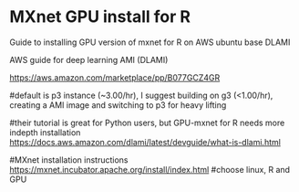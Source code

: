 # MXnet GPU install for R

Guide to installing GPU version of mxnet for R on AWS ubuntu base DLAMI

AWS guide for deep learning AMI (DLAMI)

https://aws.amazon.com/marketplace/pp/B077GCZ4GR

#default is p3 instance (~3.00/hr), I suggest building on g3 (<1.00/hr), creating a AMI image and switching to p3 for heavy lifting

#their tutorial is great for Python users, but GPU-mxnet for R needs more indepth installation
https://docs.aws.amazon.com/dlami/latest/devguide/what-is-dlami.html

#MXnet installation instructions 
https://mxnet.incubator.apache.org/install/index.html
#choose linux, R and GPU

